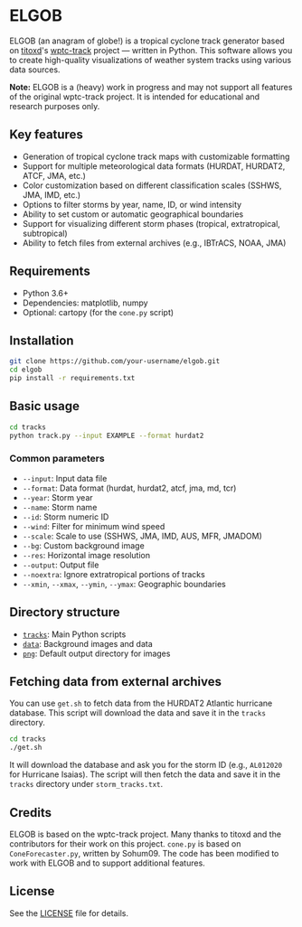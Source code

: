 # ELGOB
ELGOB (an anagram of globe!) is a tropical cyclone track generator based on [titoxd](https://github.com/titoxd)'s [wptc-track](https://github.com/titoxd/wptc-track) project — written in Python. This software allows you to create high-quality visualizations of weather system tracks using various data sources.

**Note:** ELGOB is a (heavy) work in progress and may not support all features of the original wptc-track project. It is intended for educational and research purposes only.

## Key features
- Generation of tropical cyclone track maps with customizable formatting
- Support for multiple meteorological data formats (HURDAT, HURDAT2, ATCF, JMA, etc.)
- Color customization based on different classification scales (SSHWS, JMA, IMD, etc.)
- Options to filter storms by year, name, ID, or wind intensity
- Ability to set custom or automatic geographical boundaries
- Support for visualizing different storm phases (tropical, extratropical, subtropical)
- Ability to fetch files from external archives (e.g., IBTrACS, NOAA, JMA)

## Requirements
- Python 3.6+
- Dependencies: matplotlib, numpy
- Optional: cartopy (for the `cone.py` script)

## Installation
```bash
git clone https://github.com/your-username/elgob.git
cd elgob
pip install -r requirements.txt
```

## Basic usage
```bash
cd tracks
python track.py --input EXAMPLE --format hurdat2
```

### Common parameters
- `--input`: Input data file
- `--format`: Data format (hurdat, hurdat2, atcf, jma, md, tcr)
- `--year`: Storm year
- `--name`: Storm name
- `--id`: Storm numeric ID
- `--wind`: Filter for minimum wind speed
- `--scale`: Scale to use (SSHWS, JMA, IMD, AUS, MFR, JMADOM)
- `--bg`: Custom background image
- `--res`: Horizontal image resolution
- `--output`: Output file
- `--noextra`: Ignore extratropical portions of tracks
- `--xmin`, `--xmax`, `--ymin`, `--ymax`: Geographic boundaries

## Directory structure
- [`tracks`](tracks): Main Python scripts
- [`data`](data): Background images and data
- [`png`](png): Default output directory for images

## Fetching data from external archives
You can use `get.sh` to fetch data from the HURDAT2 Atlantic hurricane database. This script will download the data and save it in the `tracks` directory.
```bash
cd tracks
./get.sh
```
It will download the database and ask you for the storm ID (e.g., `AL012020` for Hurricane Isaias). The script will then fetch the data and save it in the `tracks` directory under `storm_tracks.txt`.

## Credits
ELGOB is based on the wptc-track project. Many thanks to titoxd and the contributors for their work on this project. `cone.py` is based on `ConeForecaster.py`, written by Sohum09. The code has been modified to work with ELGOB and to support additional features.

## License
See the [LICENSE](LICENSE) file for details.
